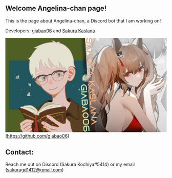 ## Welcome Angelina-chan page!

This is the page about Angelina-chan, a Discord bot that I am working on!

Developers: [giabao06](https://github.com/giabao06) and [Sakura Kaslana](https://github.com/SakuraKaslana)

![devs](docs/assets/devs.jpg)(https://github.com/giabao06)


## Contact:
Reach me out on Discord (Sakura Kochiya#5414) or my email (sakuragd1412@gmail.com)
